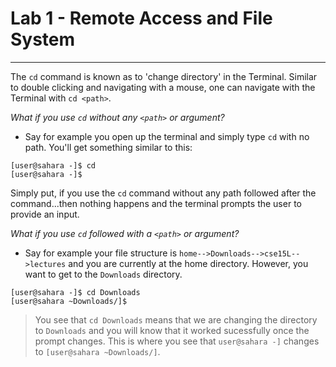 # Lab 1 - Remote Access and File System
---
The `cd` command is known as to 'change directory' in the Terminal. Similar to double clicking and navigating with a mouse, one can navigate with the Terminal with `cd <path>`. 

*What if you use `cd` without any `<path>` or argument?*
- Say for example you open up the terminal and simply type `cd` with no path. You'll get something similar to this:
```
[user@sahara -]$ cd
[user@sahara -]$
```
Simply put, if you use the `cd` command without any path followed after the command...then nothing happens and the terminal prompts the user to provide an input.


*What if you use `cd` followed with a `<path>` or argument?*
- Say for example your file structure is `home-->Downloads-->cse15L-->lectures` and you are currently at the home directory. However, you want to get to the `Downloads` directory.
```
[user@sahara -]$ cd Downloads
[user@sahara ~Downloads/]$
```
> You see that `cd Downloads` means that we are changing the directory to `Downloads` and you will know that it worked sucessfully once the prompt changes. This is where you see that `user@sahara -]` changes to `[user@sahara ~Downloads/]`.
